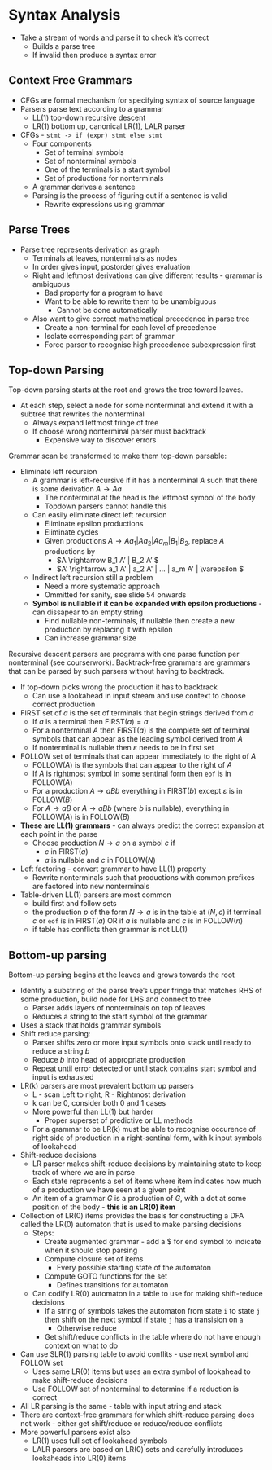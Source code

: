 # Syntax Analysis

- Take a stream of words and parse it to check it’s correct
  - Builds a parse tree
  - If invalid then produce a syntax error

## Context Free Grammars

- CFGs are formal mechanism for specifying syntax of source language
- Parsers parse text according to a grammar
  - LL(1) top-down recursive descent
  - LR(1) bottom up, canonical LR(1), LALR parser
- CFGs - `stmt -> if (expr) stmt else stmt`
  - Four components
    - Set of terminal symbols
    - Set of nonterminal symbols
    - One of the terminals is a start symbol
    - Set of productions for nonterminals
  - A grammar derives a sentence
  - Parsing is the process of figuring out if a sentence is valid
    - Rewrite expressions using grammar

## Parse Trees

- Parse tree represents derivation as graph
  - Terminals at leaves, nonterminals as nodes
  - In order gives input, postorder gives evaluation
  - Right and leftmost derivations can give different results - grammar is ambiguous
    - Bad property for a program to have
    - Want to be able to rewrite them to be unambiguous
      - Cannot be done automatically
  - Also want to give correct mathematical precedence in parse tree
    - Create a non-terminal for each level of precedence
    - Isolate corresponding part of grammar
    - Force parser to recognise high precedence subexpression first

## Top-down Parsing

Top-down parsing starts at the root and grows the tree toward leaves.

- At each step, select a node for some nonterminal and extend it with a subtree that rewrites the nonterminal
  - Always expand leftmost fringe of tree
  - If choose wrong nonterminal parser must backtrack
    - Expensive way to discover errors

Grammar scan be transformed to make them top-down parsable:

- Eliminate left recursion
  - A grammar is left-recursive if it has a nonterminal $A$ such that there is some derivation $A \rightarrow A a$
    - The nonterminal at the head is the leftmost symbol of the body
    - Topdown parsers cannot handle this
  - Can easily eliminate direct left recursion
    - Eliminate epsilon productions
    - Eliminate cycles
    - Given productions $A \rightarrow A a_1 | A a_2 | A a_m | B_1 | B_2$, replace $A$ productions by
      - $A \rightarrow B_1 A’ | B_2 A’ $
      - $A’ \rightarrow a_1 A' | a_2 A' | ... | a_m A' | \varepsilon $
  - Indirect left recursion still a problem
    - Need a more systematic approach
    - Ommitted for sanity, see slide 54 onwards
  - **Symbol is nullable if it can be expanded with epsilon productions** - can dissapear to an empty string
    - Find nullable non-terminals, if nullable then create a new production by replacing it with epsilon
    - Can increase grammar size

Recursive descent parsers are programs with one parse function per nonterminal (see courserwork). Backtrack-free grammars are grammars that can be parsed by such parsers without having to backtrack.

- If top-down picks wrong the production it has to backtrack
  - Can use a lookahead in input stream and use context to choose correct production
- $\text{FIRST}$ set of $a$ is the set of terminals that begin strings derived from $a$
  - If $a$ is a terminal then $\text{FIRST}(a) = a$
  - For a nonterminal $A$ then $\text{FIRST}(a)$ is the complete set of terminal symbols that can appear as the leading symbol derived from $A$
  - If nonterminal is nullable then $\varepsilon$ needs to be in first set
- $\text{FOLLOW}$ set of terminals that can appear immediately to the right of $A$
  - $\text{FOLLOW}(A)$ is the symbols that can appear to the right of $A$
  - If $A$ is rightmost symbol in some sentinal form then `eof` is in $\text{FOLLOW}(A)$
  - For a production $A \rightarrow a B b$ everything in $\text{FIRST}(b)$ except $\varepsilon$ is in $\text{FOLLOW}(B)$
  - For $A \rightarrow a B$ or $A \rightarrow a B b$ (where $b$ is nullable), everything in $\text{FOLLOW}(A)$ is in $\text{FOLLOW}(B)$
- **These are LL(1) grammars** - can always predict the correct expansion at each point in the parse
  - Choose production $N \rightarrow a$ on a symbol $c$ if
    - $c$ in $\text{FIRST}(a)$
    - $a$ is nullable and $c$ in $\text{FOLLOW}(N)$
- Left factoring - convert grammar to have LL(1) property
  - Rewrite nonterminals such that productions with common prefixes are factored into new nonterminals
- Table-driven LL(1) parsers are most common
  - build first and follow sets
  - the production $p$ of the form $N \rightarrow a$ is in the table at $(N, c)$ if terminal $c$ or `eof` is in $\text{FIRST}(a)$ OR if $a$ is nullable and $c$ is in $\text{FOLLOW}(n)$
  - if table has conflicts then grammar is not LL(1)

## Bottom-up parsing

Bottom-up parsing begins at the leaves and grows towards the root

- Identify a substring of the parse tree’s upper fringe that matches RHS of some production, build node for LHS and connect to tree
  - Parser adds layers of nonterminals on top of leaves
  - Reduces a string to the start symbol of the grammar
- Uses a stack that holds grammar symbols
- Shift reduce parsing:
  - Parser shifts zero or more input symbols onto stack until ready to reduce a string $b$
  - Reduce $b$ into head of appropriate production
  - Repeat until error detected or until stack contains start symbol and input is exhausted
- LR(k) parsers are most prevalent bottom up parsers
  - L - scan Left to right, R - Rightmost derivation
  - k can be 0, consider both 0 and 1 cases
  - More powerful than LL(1) but harder
    - Proper superset of predictive or LL methods
  - For a grammar to be LR(k) must be able to recognise occurence of right side of production in a right-sentinal form, with k input symbols of lookahead
- Shift-reduce decisions
  - LR parser makes shift-reduce decisions by maintaining state to keep track of where we are in parse
  - Each state represents a set of items where item indicates how much of a production we have seen at a given point
  - An item of a grammar $G$ is a production of $G$, with a dot at some position of the body - **this is an LR(0) item**
- Collection of LR(0) items provides the basis for constructing a DFA called the LR(0) automaton that is used to make parsing decisions
  - Steps:
    - Create augmented grammar - add a \$ for end symbol to indicate when it should stop parsing
    - Compute closure set of items
      - Every possible starting state of the automaton
    - Compute GOTO functions for the set
      - Defines transitions for automaton
  - Can codify LR(0) automaton in a table to use for making shift-reduce decisions
    - If a string of symbols takes the automaton from state `i` to state `j` then shift on the next symbol if state `j` has a transision on `a`
      - Otherwise reduce
    - Get shift/reduce conflicts in the table where do not have enough context on what to do
- Can use SLR(1) parsing table to avoid conflits - use next symbol and $\text{FOLLOW}$ set
  - Uses same LR(0) items but uses an extra symbol of lookahead to make shift-reduce decisions
  - Use $\text{FOLLOW}$ set of nonterminal to determine if a reduction is correct
- All LR parsing is the same - table with input string and stack
- There are context-free grammars for which shift-reduce parsing does not work - either get shift/reduce or reduce/reduce conflicts
- More powerful parsers exist also
  - LR(1) uses full set of lookahead symbols
  - LALR parsers are based on LR(0) sets and carefully introduces lookaheads into LR(0) items
